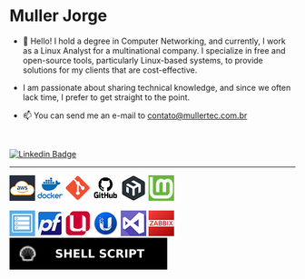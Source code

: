 # Muller Jorge

-   👋 Hello! I hold a degree in Computer Networking, and currently, I work as a Linux Analyst for a multinational company. I specialize in free and open-source tools, particularly Linux-based systems, to provide solutions for my clients that are cost-effective.

-   I am passionate about sharing technical knowledge, and since we often lack time, I prefer to get straight to the point.

-   📫 You can send me an e-mail to contato@mullertec.com.br

<br>

[![Linkedin Badge](https://img.shields.io/badge/-LinkedIn-blue?style=for-the-badge&logo=Linkedin&logoColor=white&link=https://www.linkedin.com/in/millerjmatos/)](https://www.linkedin.com/in/millerjmatos/)

---

![AWS](https://raw.githubusercontent.com/millerjmatos/millerjmatos/main/img/aws2.png)
![DOCKER](https://raw.githubusercontent.com/millerjmatos/millerjmatos/main/img/docker.png)
![GIT](https://raw.githubusercontent.com/millerjmatos/millerjmatos/main/img/git.png)
![GITHUB](https://raw.githubusercontent.com/millerjmatos/millerjmatos/main/img/github.png)
![MIKROTIK](https://raw.githubusercontent.com/millerjmatos/millerjmatos/main/img/mikrotik.png)
![MINT](https://raw.githubusercontent.com/millerjmatos/millerjmatos/main/img/mint.png)

![OMV](https://raw.githubusercontent.com/millerjmatos/millerjmatos/main/img/omv.png)
![PFSENSE](https://raw.githubusercontent.com/millerjmatos/millerjmatos/main/img/pfsense.png)
![UCS](https://raw.githubusercontent.com/millerjmatos/millerjmatos/main/img/ucs.png)
![UNIFI](https://raw.githubusercontent.com/millerjmatos/millerjmatos/main/img/unifi.png)
![VSTUDIO](https://raw.githubusercontent.com/millerjmatos/millerjmatos/main/img/vstudio.png)
![ZABBIX](https://raw.githubusercontent.com/millerjmatos/millerjmatos/main/img/zabbix.png)  
![Shell Script](https://raw.githubusercontent.com/millerjmatos/millerjmatos/b12b5e6601d3256093a2349570de73e7eb7c510e/img/shell.svg)


<!---
millerjmatos/millerjmatos is a ✨ special ✨ repository because its `README.md` (this file) appears on your GitHub profile.
You can click the Preview link to take a look at your changes.
--->
